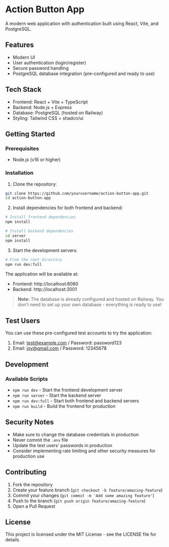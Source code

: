 # Action Button App

A modern web application with authentication built using React, Vite, and PostgreSQL.

## Features
- Modern UI 
- User authentication (login/register)
- Secure password handling
- PostgreSQL database integration (pre-configured and ready to use)

## Tech Stack
- Frontend: React + Vite + TypeScript
- Backend: Node.js + Express
- Database: PostgreSQL (hosted on Railway)
- Styling: Tailwind CSS + shadcn/ui

## Getting Started

### Prerequisites
- Node.js (v16 or higher)

### Installation

1. Clone the repository:
```bash
git clone https://github.com/yourusername/action-button-app.git
cd action-button-app
```

2. Install dependencies for both frontend and backend:
```bash
# Install frontend dependencies
npm install

# Install backend dependencies
cd server
npm install
```

3. Start the development servers:
```bash
# From the root directory
npm run dev:full
```

The application will be available at:
- Frontend: http://localhost:8080
- Backend: http://localhost:3001

> **Note**: The database is already configured and hosted on Railway. You don't need to set up your own database - everything is ready to use!

## Test Users
You can use these pre-configured test accounts to try the application:
1. Email: test@example.com / Password: password123
2. Email: joy@gmail.com / Password: 12345678

## Development

### Available Scripts
- `npm run dev` - Start the frontend development server
- `npm run server` - Start the backend server
- `npm run dev:full` - Start both frontend and backend servers
- `npm run build` - Build the frontend for production

## Security Notes
- Make sure to change the database credentials in production
- Never commit the `.env` file
- Update the test users' passwords in production
- Consider implementing rate limiting and other security measures for production use

## Contributing
1. Fork the repository
2. Create your feature branch (`git checkout -b feature/amazing-feature`)
3. Commit your changes (`git commit -m 'Add some amazing feature'`)
4. Push to the branch (`git push origin feature/amazing-feature`)
5. Open a Pull Request

## License
This project is licensed under the MIT License - see the LICENSE file for details
